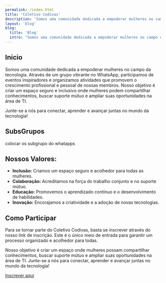 ```yaml
---
permalink: /index.html
title: 'Coletivo Codivas'
description: 'Somos uma comunidade dedicada a empoderar mulheres no campo da tecnologia. '
layout: 'blog'
blog:
  title: 'Blog'
  intro: "Somos uma comunidade dedicada a empoderar mulheres no campo da tecnologia. "
---
```


## Inicio

Somos uma comunidade dedicada a empoderar mulheres no campo da tecnologia. Através de um grupo vibrante no WhatsApp, participamos de eventos inspiradores e organizamos atividades que promovem o crescimento profissional e pessoal de nossas membros. Nosso objetivo é criar um espaço seguro e inclusivo onde mulheres podem compartilhar conhecimentos, buscar suporte mútuo e ampliar suas oportunidades na área de TI.

Junte-se a nós para conectar, aprender e avançar juntas no mundo da tecnologia!

## SubsGrupos

colocar os subgrupo do whatapps


## Nossos Valores:

- **Inclusão:** Criamos um espaço seguro e acolhedor para todas as mulheres.
- **Colaboração:** Acreditamos na força do trabalho conjunto e no suporte mútuo.
- **Educação:** Promovemos o aprendizado contínuo e o desenvolvimento de habilidades.
- **Inovação:** Encorajamos a criatividade e a adoção de novas tecnologias.


## Como Participar

Para se tornar parte do Coletivo Codivas, basta se inscrever através do nosso link de inscrição. Este é o único meio de entrada para garantir um processo organizado e acolhedor para todas.

Nosso objetivo é criar um espaço onde mulheres possam compartilhar conhecimentos, buscar suporte mútuo e ampliar suas oportunidades na área de TI. Junte-se a nós para conectar, aprender e avançar juntas no mundo da tecnologia!


[Inscrever aqui](https://google.com)

